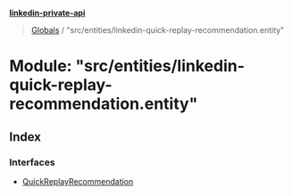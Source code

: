 **[linkedin-private-api](../README.md)**

> [Globals](../globals.md) / "src/entities/linkedin-quick-replay-recommendation.entity"

# Module: "src/entities/linkedin-quick-replay-recommendation.entity"

## Index

### Interfaces

* [QuickReplayRecommendation](../interfaces/_src_entities_linkedin_quick_replay_recommendation_entity_.quickreplayrecommendation.md)
